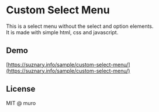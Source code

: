 # Custom Select Menu

This is a select menu without the select and option elements.  
It is made with simple html, css and javascript.

## Demo

[https://suznary.info/sample/custom-select-menu/](https://suznary.info/sample/custom-select-menu/)

## License

MIT @ muro
